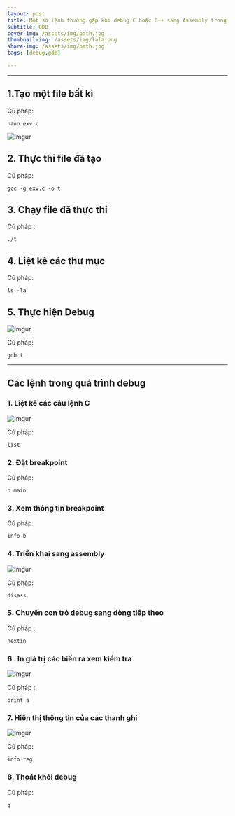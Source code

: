 ```yaml
---
layout: post
title: Một số lệnh thường gặp khi debug C hoặc C++ sang Assembly trong Linux
subtitle: GDB
cover-img: /assets/img/path.jpg
thumbnail-img: /assets/img/lala.png
share-img: /assets/img/path.jpg
tags: [debug,gdb]

---
```



<style TYPE="text/css">
code.has-jax {font: inherit; font-size: 100%; background: inherit; border: inherit;}
</style>
<script type="text/x-mathjax-config">
MathJax.Hub.Config({
    tex2jax: {
        inlineMath: [['$','$'], ['\\(','\\)']],
        skipTags: ['script', 'noscript', 'style', 'textarea', 'pre'] // removed 'code' entry
    }
});
MathJax.Hub.Queue(function() {
    var all = MathJax.Hub.getAllJax(), i;
    for(i = 0; i < all.length; i += 1) {
        all[i].SourceElement().parentNode.className += ' has-jax';
    }
});
</script>
<script type="text/javascript" src="https://cdnjs.cloudflare.com/ajax/libs/mathjax/2.7.4/MathJax.js?config=TeX-AMS_HTML-full"></script>

----------------

## 1.Tạo một file bất kì

Cú pháp:

~~~
nano exv.c
~~~

![Imgur](https://i.imgur.com/fmaqjzw.png)

## 2. Thực thi file đã tạo

Cú pháp:

~~~
gcc -g exv.c -o t
~~~

## 3. Chạy file đã thực thi

Cú pháp :

~~~
./t
~~~

## 4. Liệt kê các thư mục

Cú pháp:

~~~
ls -la
~~~

## 5. Thực hiện Debug 

![Imgur](https://i.imgur.com/iUz0s05.png)

Cú pháp:

~~~
gdb t
~~~

------------------------------

## Các lệnh trong quá trình debug

### 1. Liệt kê các câu lệnh C

![Imgur](https://i.imgur.com/xYivOmA.png)

Cú pháp:

~~~
list
~~~

### 2. Đặt breakpoint

Cú pháp: 

~~~
b main
~~~

### 3. Xem thông tin breakpoint

Cú pháp:

~~~
info b
~~~

### 4. Triển khai sang assembly

![Imgur](https://i.imgur.com/3SHXOEw.png)

Cú pháp: 

~~~
disass
~~~

### 5. Chuyển con trỏ debug sang dòng tiếp theo

Cú pháp :

~~~
nextin
~~~

### 6 . In giá trị các biến ra xem kiểm tra

![Imgur](https://i.imgur.com/AuWgMEa.png)

Cú pháp : 

~~~
print a
~~~

### 7. Hiển thị thông tin của các thanh ghi

![Imgur](https://i.imgur.com/njooF9W.png)

Cú pháp: 

~~~
info reg
~~~

### 8. Thoát khỏi debug

Cú pháp: 

~~~
q
~~~